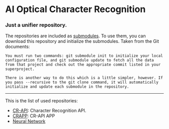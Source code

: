 # AI Optical Character Recognition

### Just a unifier repository.

The repositories are included as [submodules](https://git-scm.com/book/en/v2/Git-Tools-Submodules). To use them, you can download this repository and initialize the submodules. Taken from the Git documents:

```You must run two commands: git submodule init to initialize your local configuration file, and git submodule update to fetch all the data from that project and check out the appropriate commit listed in your superproject.```

```There is another way to do this which is a little simpler, however. If you pass --recursive to the git clone command, it will automatically initialize and update each submodule in the repository.```

----
This is the list of used repositories:
* [CR-API](https://github.com/a-rmz/cr-api/tree/ProcessImage): Character Recognition API.
* [CRAPP](https://github.com/a-rmz/crapp/tree/swift-app): CR-API APP
* [Neural Network](https://github.com/Rudycc/NeuralNetwork/tree/beforeMerge)

